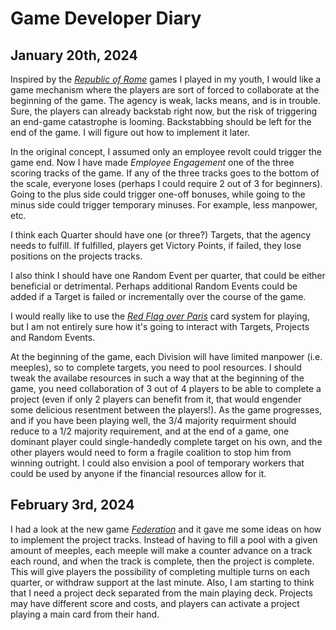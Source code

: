 # Game Developer Diary

## January 20th, 2024

Inspired by the [_Republic of Rome_](https://boardgamegeek.com/boardgame/1513/republic-rome) games I played in my youth, I would like a game mechanism where the players are sort of forced to collaborate at the beginning of the game. The agency is weak, lacks means, and is in trouble. Sure, the players can already backstab right now, but the risk of triggering an end-game catastrophe is looming. Backstabbing should be left for the end of the game. I will figure out how to implement it later.

In the original concept, I assumed only an employee revolt could trigger the game end. Now I have made _Employee Engagement_ one of the three scoring tracks of the game. If any of the three tracks goes to the bottom of the scale, everyone loses (perhaps I could require 2 out of 3 for beginners). Going to the plus side could trigger one-off bonuses, while going to the minus side could trigger temporary minuses. For example, less manpower, etc.

I think each Quarter should have one (or three?) Targets, that the agency needs to fulfill. If fulfilled, players get Victory Points, if failed, they lose positions on the projects tracks.

I also think I should have one Random Event per quarter, that could be either beneficial or detrimental. Perhaps additional Random Events could be added if a Target is failed or incrementally over the course of the game.

I would really like to use the [_Red Flag over Paris_](https://boardgamegeek.com/boardgame/296577/red-flag-over-paris) card system for playing, but I am not entirely sure how it's going to interact with Targets, Projects and Random Events.

At the beginning of the game, each Division will have limited manpower (i.e. meeples), so to complete targets, you need to pool resources. I should tweak the availabe resources in such a way that at the beginning of the game, you need collaboration of 3 out of 4 players to be able to complete a project (even if only 2 players can benefit from it, that would engender some delicious resentment between the players!). As the game progresses, and if you have been playing well, the 3/4 majority requirment should reduce to a 1/2 majority requirement, and at the end of a game, one dominant player could single-handedly complete target on his own, and the other players would need to form a fragile coalition to stop him from winning outright. I could also envision a pool of temporary workers that could be used by anyone if the financial resources allow for it.

## February 3rd, 2024

I had a look at the new game [_Federation_](https://boardgamegeek.com/boardgame/345868/federation) and it gave me some ideas on how to implement the project tracks. Instead of having to fill a pool with a given amount of meeples,  each meeple will make a counter advance on a track each round, and when the track is complete, then the project is complete. This will give players the possibility of completing multiple turns on each quarter, or withdraw support at the last minute. Also, I am starting to think that I need a project deck separated from the main playing deck. Projects may have different score and costs, and players can activate a project playing a main card from their hand.
